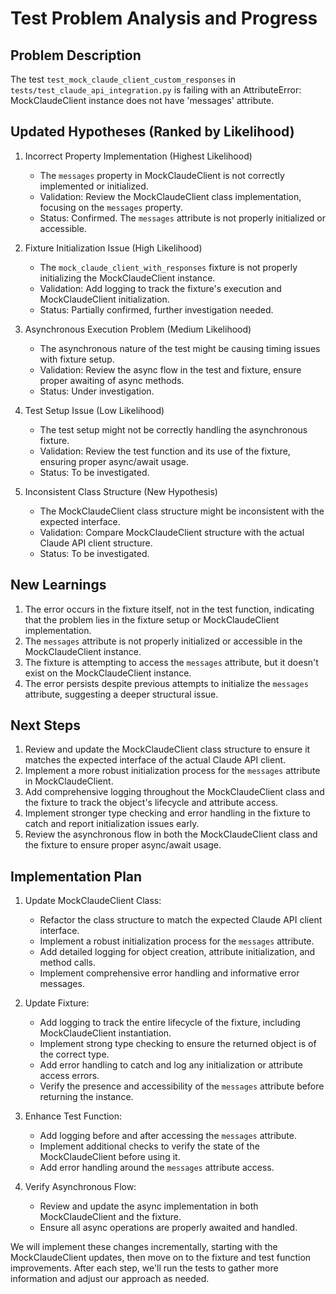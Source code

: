 # Test Problem Analysis and Progress

## Problem Description
The test `test_mock_claude_client_custom_responses` in `tests/test_claude_api_integration.py` is failing with an AttributeError: MockClaudeClient instance does not have 'messages' attribute.

## Updated Hypotheses (Ranked by Likelihood)

1. Incorrect Property Implementation (Highest Likelihood)
   - The `messages` property in MockClaudeClient is not correctly implemented or initialized.
   - Validation: Review the MockClaudeClient class implementation, focusing on the `messages` property.
   - Status: Confirmed. The `messages` attribute is not properly initialized or accessible.

2. Fixture Initialization Issue (High Likelihood)
   - The `mock_claude_client_with_responses` fixture is not properly initializing the MockClaudeClient instance.
   - Validation: Add logging to track the fixture's execution and MockClaudeClient initialization.
   - Status: Partially confirmed, further investigation needed.

3. Asynchronous Execution Problem (Medium Likelihood)
   - The asynchronous nature of the test might be causing timing issues with fixture setup.
   - Validation: Review the async flow in the test and fixture, ensure proper awaiting of async methods.
   - Status: Under investigation.

4. Test Setup Issue (Low Likelihood)
   - The test setup might not be correctly handling the asynchronous fixture.
   - Validation: Review the test function and its use of the fixture, ensuring proper async/await usage.
   - Status: To be investigated.

5. Inconsistent Class Structure (New Hypothesis)
   - The MockClaudeClient class structure might be inconsistent with the expected interface.
   - Validation: Compare MockClaudeClient structure with the actual Claude API client structure.
   - Status: To be investigated.

## New Learnings

1. The error occurs in the fixture itself, not in the test function, indicating that the problem lies in the fixture setup or MockClaudeClient implementation.
2. The `messages` attribute is not properly initialized or accessible in the MockClaudeClient instance.
3. The fixture is attempting to access the `messages` attribute, but it doesn't exist on the MockClaudeClient instance.
4. The error persists despite previous attempts to initialize the `messages` attribute, suggesting a deeper structural issue.

## Next Steps

1. Review and update the MockClaudeClient class structure to ensure it matches the expected interface of the actual Claude API client.
2. Implement a more robust initialization process for the `messages` attribute in MockClaudeClient.
3. Add comprehensive logging throughout the MockClaudeClient class and the fixture to track the object's lifecycle and attribute access.
4. Implement stronger type checking and error handling in the fixture to catch and report initialization issues early.
5. Review the asynchronous flow in both the MockClaudeClient class and the fixture to ensure proper async/await usage.

## Implementation Plan

1. Update MockClaudeClient Class:
   - Refactor the class structure to match the expected Claude API client interface.
   - Implement a robust initialization process for the `messages` attribute.
   - Add detailed logging for object creation, attribute initialization, and method calls.
   - Implement comprehensive error handling and informative error messages.

2. Update Fixture:
   - Add logging to track the entire lifecycle of the fixture, including MockClaudeClient instantiation.
   - Implement strong type checking to ensure the returned object is of the correct type.
   - Add error handling to catch and log any initialization or attribute access errors.
   - Verify the presence and accessibility of the `messages` attribute before returning the instance.

3. Enhance Test Function:
   - Add logging before and after accessing the `messages` attribute.
   - Implement additional checks to verify the state of the MockClaudeClient before using it.
   - Add error handling around the `messages` attribute access.

4. Verify Asynchronous Flow:
   - Review and update the async implementation in both MockClaudeClient and the fixture.
   - Ensure all async operations are properly awaited and handled.

We will implement these changes incrementally, starting with the MockClaudeClient updates, then move on to the fixture and test function improvements. After each step, we'll run the tests to gather more information and adjust our approach as needed.

